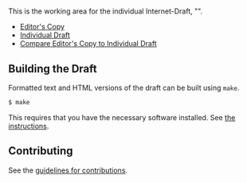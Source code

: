 # 

This is the working area for the individual Internet-Draft, "".

* [Editor's Copy](https://tlswg.github.io/tls13-rfc/#go.rfc8446.html)
* [Individual Draft](https://tools.ietf.org/html/rfc8446)
* [Compare Editor's Copy to Individual Draft](https://tlswg.github.io/tls13-rfc/#go.rfc8446.diff)

## Building the Draft

Formatted text and HTML versions of the draft can be built using `make`.

```sh
$ make
```

This requires that you have the necessary software installed.  See
[the instructions](https://github.com/martinthomson/i-d-template/blob/master/doc/SETUP.md).


## Contributing

See the
[guidelines for contributions](https://github.com/tlswg/tls13-rfc/blob/master/CONTRIBUTING.md).
